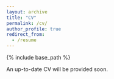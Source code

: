 ```yaml
---
layout: archive
title: "CV"
permalink: /cv/
author_profile: true
redirect_from:
  - /resume
---
```


{% include base_path %}

An up-to-date CV will be provided soon.


